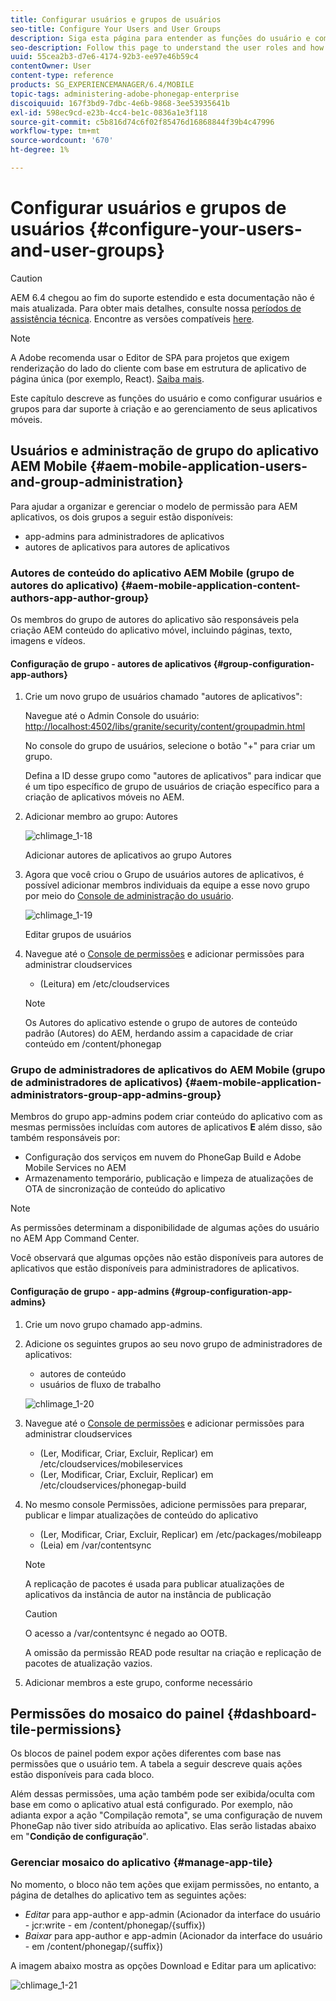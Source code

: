 ```yaml
---
title: Configurar usuários e grupos de usuários
seo-title: Configure Your Users and User Groups
description: Siga esta página para entender as funções do usuário e como configurar usuários e grupos para dar suporte à criação e ao gerenciamento de seus aplicativos móveis.
seo-description: Follow this page to understand the user roles and how to configure your users and groups to support the authoring and mangement of your mobile apps.
uuid: 55cea2b3-d7e6-4174-92b3-ee97e46b59c4
contentOwner: User
content-type: reference
products: SG_EXPERIENCEMANAGER/6.4/MOBILE
topic-tags: administering-adobe-phonegap-enterprise
discoiquuid: 167f3bd9-7dbc-4e6b-9868-3ee53935641b
exl-id: 598ec9cd-e23b-4cc4-be1c-0836a1e3f118
source-git-commit: c5b816d74c6f02f85476d16868844f39b4c47996
workflow-type: tm+mt
source-wordcount: '670'
ht-degree: 1%

---
```


# Configurar usuários e grupos de usuários {#configure-your-users-and-user-groups}

>[!CAUTION]
>
>AEM 6.4 chegou ao fim do suporte estendido e esta documentação não é mais atualizada. Para obter mais detalhes, consulte nossa [períodos de assistência técnica](https://helpx.adobe.com/br/support/programs/eol-matrix.html). Encontre as versões compatíveis [here](https://experienceleague.adobe.com/docs/).

>[!NOTE]
>
>A Adobe recomenda usar o Editor de SPA para projetos que exigem renderização do lado do cliente com base em estrutura de aplicativo de página única (por exemplo, React). [Saiba mais](/help/sites-developing/spa-overview.md).

Este capítulo descreve as funções do usuário e como configurar usuários e grupos para dar suporte à criação e ao gerenciamento de seus aplicativos móveis.

## Usuários e administração de grupo do aplicativo AEM Mobile {#aem-mobile-application-users-and-group-administration}

Para ajudar a organizar e gerenciar o modelo de permissão para AEM aplicativos, os dois grupos a seguir estão disponíveis:

* app-admins para administradores de aplicativos
* autores de aplicativos para autores de aplicativos

### Autores de conteúdo do aplicativo AEM Mobile (grupo de autores do aplicativo) {#aem-mobile-application-content-authors-app-author-group}

Os membros do grupo de autores do aplicativo são responsáveis pela criação AEM conteúdo do aplicativo móvel, incluindo páginas, texto, imagens e vídeos.

#### Configuração de grupo - autores de aplicativos {#group-configuration-app-authors}

1. Crie um novo grupo de usuários chamado &quot;autores de aplicativos&quot;:

   Navegue até o Admin Console do usuário: [http://localhost:4502/libs/granite/security/content/groupadmin.html](http://localhost:4502/libs/granite/security/content/groupadmin.html)

   No console do grupo de usuários, selecione o botão &quot;+&quot; para criar um grupo.

   Defina a ID desse grupo como &quot;autores de aplicativos&quot; para indicar que é um tipo específico de grupo de usuários de criação específico para a criação de aplicativos móveis no AEM.

1. Adicionar membro ao grupo: Autores

   ![chlimage_1-18](assets/chlimage_1-18.png)

   Adicionar autores de aplicativos ao grupo Autores

1. Agora que você criou o Grupo de usuários autores de aplicativos, é possível adicionar membros individuais da equipe a esse novo grupo por meio do [Console de administração do usuário](http://localhost:4502/libs/granite/security/content/useradmin.md).

   ![chlimage_1-19](assets/chlimage_1-19.png)

   Editar grupos de usuários

1. Navegue até o [Console de permissões](http://localhost:4502/useradmin) e adicionar permissões para administrar cloudservices

   * (Leitura) em /etc/cloudservices
   >[!NOTE]
   >
   >Os Autores do aplicativo estende o grupo de autores de conteúdo padrão (Autores) do AEM, herdando assim a capacidade de criar conteúdo em /content/phonegap

### Grupo de administradores de aplicativos do AEM Mobile (grupo de administradores de aplicativos) {#aem-mobile-application-administrators-group-app-admins-group}

Membros do grupo app-admins podem criar conteúdo do aplicativo com as mesmas permissões incluídas com autores de aplicativos **E** além disso, são também responsáveis por:

* Configuração dos serviços em nuvem do PhoneGap Build e Adobe Mobile Services no AEM
* Armazenamento temporário, publicação e limpeza de atualizações de OTA de sincronização de conteúdo do aplicativo

>[!NOTE]
>
>As permissões determinam a disponibilidade de algumas ações do usuário no AEM App Command Center.
>
>Você observará que algumas opções não estão disponíveis para autores de aplicativos que estão disponíveis para administradores de aplicativos.

#### Configuração de grupo - app-admins {#group-configuration-app-admins}

1. Crie um novo grupo chamado app-admins.
1. Adicione os seguintes grupos ao seu novo grupo de administradores de aplicativos:

   * autores de conteúdo
   * usuários de fluxo de trabalho

   ![chlimage_1-20](assets/chlimage_1-20.png)

1. Navegue até o [Console de permissões](http://localhost:4502/useradmin) e adicionar permissões para administrar cloudservices

   * (Ler, Modificar, Criar, Excluir, Replicar) em /etc/cloudservices/mobileservices
   * (Ler, Modificar, Criar, Excluir, Replicar) em /etc/cloudservices/phonegap-build

1. No mesmo console Permissões, adicione permissões para preparar, publicar e limpar atualizações de conteúdo do aplicativo

   * (Ler, Modificar, Criar, Excluir, Replicar) em /etc/packages/mobileapp
   * (Leia) em /var/contentsync

   >[!NOTE]
   >
   >A replicação de pacotes é usada para publicar atualizações de aplicativos da instância de autor na instância de publicação

   >[!CAUTION]
   >
   >O acesso a /var/contentsync é negado ao OOTB.
   >
   >A omissão da permissão READ pode resultar na criação e replicação de pacotes de atualização vazios.

1. Adicionar membros a este grupo, conforme necessário

## Permissões do mosaico do painel {#dashboard-tile-permissions}

Os blocos de painel podem expor ações diferentes com base nas permissões que o usuário tem. A tabela a seguir descreve quais ações estão disponíveis para cada bloco.

Além dessas permissões, uma ação também pode ser exibida/oculta com base em como o aplicativo atual está configurado. Por exemplo, não adianta expor a ação &quot;Compilação remota&quot;, se uma configuração de nuvem PhoneGap não tiver sido atribuída ao aplicativo. Elas serão listadas abaixo em &quot;**Condição de configuração**&quot;.

### Gerenciar mosaico do aplicativo {#manage-app-tile}

No momento, o bloco não tem ações que exijam permissões, no entanto, a página de detalhes do aplicativo tem as seguintes ações:

* *Editar* para app-author e app-admin (Acionador da interface do usuário - jcr:write - em /content/phonegap/{suffix})
* *Baixar* para app-author e app-admin (Acionador da interface do usuário - em /content/phonegap/{suffix})

A imagem abaixo mostra as opções Download e Editar para um aplicativo:

![chlimage_1-21](assets/chlimage_1-21.png)
